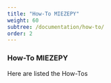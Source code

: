 ```yaml
---
title: "How-To MIEZEPY"
weight: 60
subtree: /documentation/how-to/
order: 2
---
```


### How-To MIEZEPY

Here are listed the How-Tos
